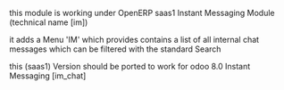 this module is working under OpenERP saas1 Instant Messaging Module (technical name [im])

it adds a Menu 'IM' which provides contains a list of all internal chat messages which can be filtered with the standard Search

this (saas1) Version should be ported to work for odoo 8.0 Instant Messaging [im_chat]

